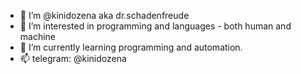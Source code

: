 - 👋 I’m @kinidozena aka dr.schadenfreude
- 👀 I’m interested in programming and languages - both human and machine
- 🌱 I’m currently learning programming and automation.
- 📫 telegram:  @kinidozena
